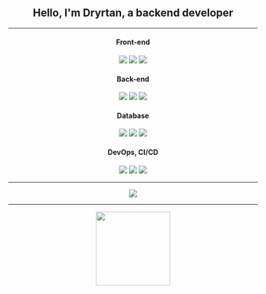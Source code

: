 <div align="center">
  <h2>Hello, I'm Dryrtan, a backend developer</h2>
  <hr>
  <p>
    <h4>Front-end</h4>
    <img src="https://img.shields.io/badge/HTML5-E34F26?style=for-the-badge&logo=html5&logoColor=white" />
    <img src="https://img.shields.io/badge/CSS3-1572B6?style=for-the-badge&logo=css3&logoColor=white" />
    <img src="https://img.shields.io/badge/JavaScript-323330?style=for-the-badge&logo=javascript&logoColor=white" />
  </p>
  <p>
    <h4>Back-end</h4>
    <img src="https://img.shields.io/badge/-Delphi-E72532?logo=delphi&logoColor=white&style=for-the-badge" />
    <img src="https://img.shields.io/badge/Node.js-43853D?style=for-the-badge&logo=node.js&logoColor=white" />
    <img src="https://img.shields.io/badge/PHP-777BB4?style=for-the-badge&logo=php&logoColor=white" />
  </p>
  <p>
    <h4>Database</h4>
    <img src="https://img.shields.io/badge/MySQL-00000F?style=for-the-badge&logo=mysql&logoColor=white" />
    <img src="https://img.shields.io/badge/PostgreSQL-316192?style=for-the-badge&logo=postgresql&logoColor=white" />
    <img src="https://img.shields.io/badge/MariaDB-003545?style=for-the-badge&logo=mariadb&logoColor=white" />
  </p>
  <p>
    <h4>DevOps, CI/CD</h4>
    <img src="https://img.shields.io/badge/Docker-2496ED?style=for-the-badge&logo=docker&logoColor=white" />
    <img src="https://img.shields.io/badge/Python-3776AB?style=for-the-badge&logo=python&logoColor=white" />
    <img src="https://img.shields.io/badge/Github%20Actions-282a2e?style=for-the-badge&logo=githubactions&logoColor=white" />
  </p>
</div>
<hr>
<div align="center">
  <a href="https://t.me/dryrtan" target="_blank">
    <img src="https://img.shields.io/badge/Telegram-2CA5E0?style=for-the-badge&logo=telegram&logoColor=white" target="_blank">
  </a>
</div>
<hr>
<div align="center">
  <a href="https://spotify-github-profile.vercel.app/api/view.svg?uid=31pxt35poytv673mrgk7pxjtbcsy&redirect=true" target="_blank"> 
    <img height="150em" src="https://spotify-github-profile.vercel.app/api/view.svg?uid=31pxt35poytv673mrgk7pxjtbcsy&cover_image=true&theme=novatorem&background_color=121212&interchange=false&bar_color=53b14f&bar_color_cover=false"/>
  </a>
</div>

<!--
Se você está lendo isso, significa que você está bisbilhotando minhas coisas... Deixa de ser curioso rapá
-->
